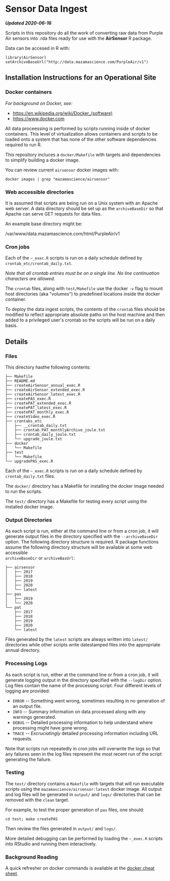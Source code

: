 # Sensor Data Ingest

**_Updated 2020-06-16_**

Scripts in this repository do all the work of converting raw data from Purple
Air sensors into .rda files ready for use with the **AirSensor** R package.

Data can be accesed in R with:

```
library(AirSensor)
setArchiveBaseUrl("http://data.mazamascience.com/PurpleAir/v1")
```

## Installation Instructions for an Operational Site

### Docker containers

_For background on Docker, see:_

* https://en.wikipedia.org/wiki/Docker_(software)
* https://www.docker.com

All data proceessing is performed by scripts running inside of docker
containers. This level of virtualization allows containers and scripts to be
loaded onto a system that has none of the other software dependencies required
to run R.

This repository incluces a `docker/Makefile` with targets and 
dependencies to simplify building a docker image.

You can review current `airsensor` docker images with:

```
docker images | grep "mazamascience/airsensor"
```

### Web accessible directories

It is assumed that scripts are being run on a Unix system with an Apache
web server. A data directory should be set up as the `archiveBaseDir` so that
Apache can serve GET requests for data files.

An example base directory might be:

/var/www/data.mazamascience.com/html/PurpleAir/v1

### Cron jobs

Each of the `~_exec.R` scripts is run on a daily schedule defined by
`crontab_etc/crontab_daily.txt`.

_Note that all crontab entries must be on a single line. No line continuation
characters are allowed._

The `crontab` files, along with `test/Makefile` use the docker `-v` flag to 
mount host directories (aka "volumes") to predefined locations inside the
docker container.

To deploy the data ingest scripts, the contents of the `crontab` files should be 
modified to reflect appropriate absolute paths on the host machine and then
added to a privileged user's crontab so the scripts will be run on a daily basis.

## Details

### Files

This directory hasthe following contents:

```
├── Makefile
├── README.md
├── createAirSensor_annual_exec.R
├── createAirSensor_extended_exec.R
├── createAirSensor_latest_exec.R
├── createPAS_exec.R
├── createPAT_extended_exec.R
├── createPAT_latest_exec.R
├── createPAT_monthly_exec.R
├── createVideo_exec.R
├── crontabs_etc
│   ├── __crontab_daily.txt
│   ├── crontab_PAT_monthlyArchive_joule.txt
│   ├── crontab_daily_joule.txt
│   └── upgrade_joule.txt
├── docker
│   └── Makefile
├── test
│   └── Makefile
└── upgradePAS_exec.R
```

Each of the `~_exec.R` scripts is run on a daily schedule defined by
`crontab_daily.txt` files.

The `docker/` directory has a Makefile for installing the docker image needed to 
run the scripts.

The `test/` directory has a Makefile for testing every script using the
installed docker image.

### Output Directories

As each script is run, either at the command line or from a cron job, it will 
generate output files in the directory specified with the `--archiveBaseDir` option.
The following directory structure is required. R package functions assume the 
following directory structure will be available  at some web accessible  
`archiveBaseDir` or `archiveBasUrl`:

```
├── airsensor
│   ├── 2017
│   ├── 2018
│   ├── 2019
│   ├── 2020
│   └── latest
├── pas
│   ├── 2019
│   └── 2020
└── pat
    ├── 2017
    ├── 2018
    ├── 2019
    ├── 2020
    └── latest
```

Files generated by the `latest` scripts are always written into `latest/`
directories while other scripts write datestamped files into the appropriate
annual directory.

### Processing Logs

As each script is run, either at the command line or from a cron job, it will 
generate logging output in the directory specified with the `--logDir` option. 
Log files contain the name of the processing script. Four different levels 
of logging are provided:

 * `ERROR` -- Something went wrong, sometimes resulting in no generation of an output file.
 * `INFO`  -- Summary information on data processed along with any warnings generated.
 * `DEBUG` -- Detailed processing information to help understand where processing might have gone wrong.
 * `TRACE` -- *Excruciatingly* detailed processing information including URL requests.

Note that scripts run repeatedly in cron jobs will overwrite the logs so that 
any failures seen in the log files represent the most recent run of the script
generating the failure.

### Testing

The `test/` directory contains a `Makefile` with targets that will run
executable scripts using the `mazamascience/airsensor:latest` docker image. All
output and log files will be generated in `output/` and `logs/` directories
that can be removed with the `clean` target.

For example, to test the proper generation of `pas` files, one should:

```
cd test; make createPAS
```

Then review the files generated in `output/` and `logs/`.

More detailed debugging can be performed by loading the `~_exec.R` scripts into
RStudio and running them interactively.

### Background Reading

A quick refresher on docker commands is available at the 
[docker cheat sheet](https://github.com/wsargent/docker-cheat-sheet).

